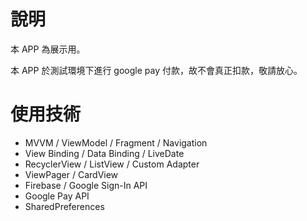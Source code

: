 # 說明
本 APP 為展示用。

本 APP 於測試環境下進行 google pay 付款，故不會真正扣款，敬請放心。

# 使用技術
- MVVM / ViewModel / Fragment / Navigation
- View Binding / Data Binding / LiveDate
- RecyclerView / ListView / Custom Adapter
- ViewPager / CardView
- Firebase / Google Sign-In API
- Google Pay API
- SharedPreferences





